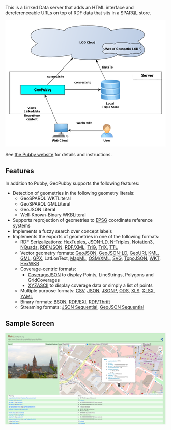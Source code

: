 This is a Linked Data server that adds an HTML interface and
dereferenceable URLs on top of RDF data that sits in a SPARQL
store.

![GeoPubby Architecture](geopubby.png)

See [the Pubby website](http://www4.wiwiss.fu-berlin.de/pubby/)
for details and instructions.

## Features

In addition to Pubby, GeoPubby supports the following features:

* Detection of geometries in the following geometry literals:
  * GeoSPARQL WKTLiteral
  * GeoSPARQL GMLLiteral
  * GeoJSON Literal
  * Well-Known-Binary WKBLiteral
* Supports reprojection of geometries to [EPSG](http://www.epsg-registry.org) coordinate reference systems
* Implements a fuzzy search over concept labels 
* Implements the exports of geometries in one of the following formats:
  * RDF Serizalizations:  [HexTuples](https://github.com/ontola/hextuples), [JSON-LD](https://json-ld.org/spec/latest/json-ld/), [N-Triples](https://www.w3.org/TR/n-triples/), [Notation3](https://www.w3.org/TeamSubmission/n3/), [NQuads](https://www.w3.org/TR/n-quads/), [RDF/JSON](https://www.w3.org/TR/rdf-json/), [RDF/XML](https://www.w3.org/TR/rdf-syntax-grammar/), [TriG](https://www.w3.org/TR/trig/), [TriX](https://www.hpl.hp.com/techreports/2004/HPL-2004-56.html), [TTL](https://www.w3.org/TR/turtle/)
  * Vector geometry formats: [GeoJSON](https://geojson.org/), [GeoJSON-LD](https://geojson.org/geojson-ld/), [GeoURI](https://geouri.org), [KML](https://www.ogc.org/standards/kml/), [GML](https://www.ogc.org/standards/gml), 
  [GPX](https://www.topografix.com/gpx.asp), LatLonText, [MapML](https://maps4html.org/MapML/spec/), [OSM/XML](https://wiki.openstreetmap.org/wiki/OSM_XML), [SVG](https://www.w3.org/Graphics/SVG/), [TopoJSON](https://github.com/topojson/topojson), [WKT](https://www.ogc.org/standards/sfa), [HexWKB](https://www.iso.org/standard/40114.html)
  * Coverage-centric formats:
     * [CoverageJSON](https://covjson.org) to display Points, LineStrings, Polygons and GridCoverages
     * [XYZASCII](https://gdal.org/drivers/raster/xyz.html) to display coverage data or simply a list of points
  * Multiple purpose formats: [CSV](https://tools.ietf.org/html/rfc4180), [JSON](https://www.json.org/json-en.html), [JSONP](http://jsonp.eu), [ODS](http://www.openoffice.org/sc/excelfileformat.pdf), [XLS](http://www.openoffice.org/sc/excelfileformat.pdf), [XLSX](http://www.openoffice.org/sc/excelfileformat.pdf), [YAML](https://yaml.org)
  * Binary formats: [BSON](http://bsonspec.org/), [RDF/EXI](https://www.w3.org/TR/exi/), [RDF/Thrift](https://afs.github.io/rdf-thrift/)
  * Streaming formats: [JSON Sequential](https://tools.ietf.org/html/rfc7464), [GeoJSON Sequential](https://github.com/geojson/geojson-text-sequences)

## Sample Screen

![GeoPubby Architecture](pubbyexample.png)
